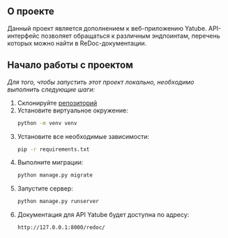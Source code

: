 <!-- О проекте -->
## О проекте

Данный проект является дополнением к веб-приложению Yatube. API-интерфейс позволяет обращаться к различным эндпоинтам, перечень которых можно найти в ReDoc-документации.


<!-- Начало работы -->
## Начало работы с проектом

_Для того, чтобы запустить этот проект локально, необходимо выполнить следующие шаги:_ 

1. Склонируйте [репозиторий](https://github.com/kabachok-prog/api_final_yatube)
2. Установите виртуальное окружение:
    ```sh
   python -m venv venv
   ```
2. Установите все необходимые зависимости:
   ```sh
   pip -r requirements.txt
   ```
3. Выполните миграции:
   ```sh
   python manage.py migrate
   ```
4. Запустите сервер:
   ```sh
   python manage.py runserver
   ```
5. Документация для API Yatube будет доступна по адресу:
   ```sh
   http://127.0.0.1:8000/redoc/
   ```